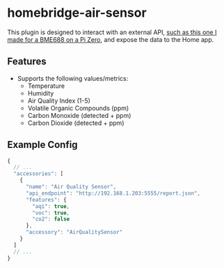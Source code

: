# homebridge-air-sensor

This plugin is designed to interact with an external API, [such as this one I made for a BME688 on a Pi Zero](https://github.com/thinkier/bme688-http-api), and expose the data to the Home app.

## Features

- Supports the following values/metrics:
    - Temperature
    - Humidity
    - Air Quality Index (1-5)
    - Volatile Organic Compounds (ppm)
    - Carbon Monoxide (detected + ppm)
    - Carbon Dioxide (detected + ppm)

## Example Config

```js
{
  // ...
  "accessories": [
    {
      "name": "Air Quality Sensor",
      "api_endpoint": "http://192.168.1.203:5555/report.json",
      "features": {
        "aqi": true,
        "voc": true,
        "co2": false
      },
      "accessory": "AirQualitySensor"
    }
  ]
  // ...
}
```

